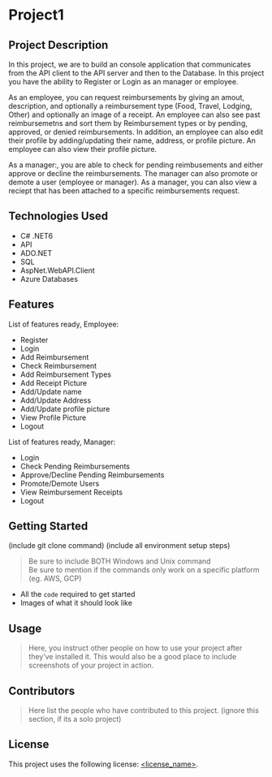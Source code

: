 # Project1

## Project Description

In this project, we are to build an console application that communicates from the API client to the API server and then to the Database.
In this project you have the ability to Register or Login as an manager or employee. 

As an employee, you can request reimbursements by giving an amout, description, and optionally a reimbursement type (Food, Travel, Lodging, Other) and optionally an image of a receipt. An employee can also see past reimbursemetns and sort them by Reimbursement types or by pending, approved, or denied reimbursements. In addition, an employee can also edit their profile by adding/updating their name, address, or profile picture. An employee can also view their profile picture.

As a manager:, you are able to check for pending reimbusements and either approve or decline the reimbursements. The manager can also promote or demote a user (employee or manager). As a manager, you can also view a reciept that has been attached to a specific reimbursements request.

## Technologies Used

* C# .NET6
* API
* ADO.NET 
* SQL
* AspNet.WebAPI.Client
* Azure Databases
## Features

List of features ready, Employee:
* Register
* Login
* Add Reimbursement
* Check Reimbursement
* Add Reimbursement Types
* Add Receipt Picture
* Add/Update name
* Add/Update Address
* Add/Update profile picture
* View Profile Picture
* Logout

List of features ready, Manager:
* Login
* Check Pending Reimbursements
* Approve/Decline Pending Reimbursements
* Promote/Demote Users
* View Reimbursement Receipts
* Logout

## Getting Started
   
(include git clone command)
(include all environment setup steps)

> Be sure to include BOTH Windows and Unix command  
> Be sure to mention if the commands only work on a specific platform (eg. AWS, GCP)

- All the `code` required to get started
- Images of what it should look like

## Usage

> Here, you instruct other people on how to use your project after they’ve installed it. This would also be a good place to include screenshots of your project in action.

## Contributors

> Here list the people who have contributed to this project. (ignore this section, if its a solo project)

## License

This project uses the following license: [<license_name>](<link>).
